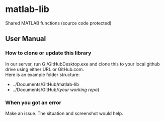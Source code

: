 # matlab-lib
Shared MATLAB functions (source code protected)

## User Manual
### How to clone or update this library
In our server, run G:/GitHubDesktop.exe and clone this to your local github drive using either URL or GitHub.com. <br>
Here is an example folder structure:
* ../Documents/GitHub/matlab-lib
* ../Documents/GitHub/(*your working repo*)
### When you got an error
Make an issue. The situation and screenshot would help.
